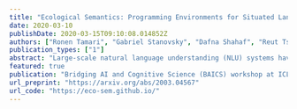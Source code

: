 ```yaml
---
title: "Ecological Semantics: Programming Environments for Situated Language Understanding"
date: 2020-03-10
publishDate: 2020-03-15T09:10:08.014852Z
authors: ["Ronen Tamari", "Gabriel Stanovsky", "Dafna Shahaf", "Reut Tsarfaty"]
publication_types: ["1"]
abstract: "Large-scale natural language understanding (NLU) systems have made impressive progress: they can be applied flexibly across a variety of tasks, and employ minimal structural assumptions. However, extensive empirical research has shown this to be a double-edged sword, coming at the cost of shallow understanding: inferior generalization, grounding and explainability. Grounded language learning approaches offer the promise of deeper understanding by situating learning in richer, more structured training environments, but are limited in scale to relatively narrow, predefined domains. How might we enjoy the best of both worlds: grounded, general NLU? Following extensive contemporary cognitive science, we propose treating environments as ``first-class citizens'' in semantic representations, worthy of research and development in their own right. Importantly, models should also be partners in the creation and configuration of environments, rather than just actors within them, as in existing approaches. To do so, we argue that models must begin to understand and program in the language of affordances (which define possible actions in a given situation) both for online, situated discourse comprehension, as well as large-scale, offline common-sense knowledge mining. To this end we propose an environment-oriented ecological semantics, outlining theoretical and practical approaches towards implementation. We further provide actual demonstrations building upon interactive fiction programming languages."
featured: true
publication: "Bridging AI and Cognitive Science (BAICS) workshop at ICLR2020"
url_preprint: "https://arxiv.org/abs/2003.04567"
url_code: "https://eco-sem.github.io/"
---
```


